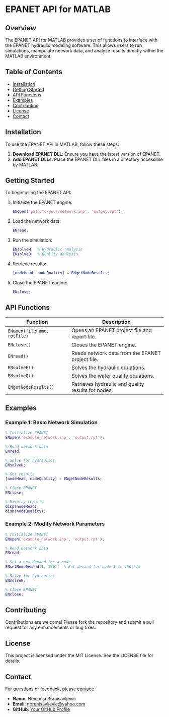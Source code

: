 # EPANET API for MATLAB

## Overview

The EPANET API for MATLAB provides a set of functions to interface with the EPANET hydraulic modeling software. This allows users to run simulations, manipulate network data, and analyze results directly within the MATLAB environment.

## Table of Contents

- [Installation](#installation)
- [Getting Started](#getting-started)
- [API Functions](#api-functions)
- [Examples](#examples)
- [Contributing](#contributing)
- [License](#license)
- [Contact](#contact)

## Installation

To use the EPANET API in MATLAB, follow these steps:

1. **Download EPANET DLL**: Ensure you have the latest version of EPANET.
2. **Add EPANET DLLs**: Place the EPANET DLL files in a directory accessible by MATLAB.

## Getting Started

To begin using the EPANET API:

1. Initialize the EPANET engine:
   ```matlab
   ENopen('path/to/your/network.inp', 'output.rpt');
   ```

2. Load the network data:
   ```matlab
   ENread;
   ```

3. Run the simulation:
   ```matlab
   ENsolveH;  % Hydraulic analysis
   ENsolveQ;  % Quality analysis
   ```

4. Retrieve results:
   ```matlab
   [nodeHead, nodeQuality] = ENgetNodeResults;
   ```

5. Close the EPANET engine:
   ```matlab
   ENclose;
   ```

## API Functions

| Function                      | Description                                      |
|-------------------------------|--------------------------------------------------|
| `ENopen(filename, rptFile)`   | Opens an EPANET project file and report file.   |
| `ENclose()`                   | Closes the EPANET engine.                        |
| `ENread()`                    | Reads network data from the EPANET project file.|
| `ENsolveH()`                  | Solves the hydraulic equations.                  |
| `ENsolveQ()`                  | Solves the water quality equations.              |
| `ENgetNodeResults()`          | Retrieves hydraulic and quality results for nodes.|

## Examples

### Example 1: Basic Network Simulation

```matlab
% Initialize EPANET
ENopen('example_network.inp', 'output.rpt');

% Read network data
ENread;

% Solve for hydraulics
ENsolveH;

% Get results
[nodeHead, nodeQuality] = ENgetNodeResults;

% Close EPANET
ENclose;

% Display results
disp(nodeHead);
disp(nodeQuality);
```

### Example 2: Modify Network Parameters

```matlab
% Initialize EPANET
ENopen('example_network.inp', 'output.rpt');

% Read network data
ENread;

% Set a new demand for a node
ENsetNodeDemand(1, 150);  % Set demand for node 1 to 150 L/s

% Solve for hydraulics
ENsolveH;

% Close EPANET
ENclose;
```

## Contributing

Contributions are welcome! Please fork the repository and submit a pull request for any enhancements or bug fixes.

## License

This project is licensed under the MIT License. See the LICENSE file for details.

## Contact

For questions or feedback, please contact:

- **Name**: Nemanja Branisavljevic
- **Email**: nbranisavljevic@yahoo.com
- **GitHub**: [Your GitHub Profile](https://github.com/NemanjaBranisavljevic)
```
